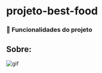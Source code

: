 # projeto-best-food
### 📃 Funcionalidades do projeto
## Sobre:
![gif](https://github.com/KarenAlana/projeto-best-food/assets/131778882/fbb711bc-c6d1-4ef1-8121-c40a083ca956)
